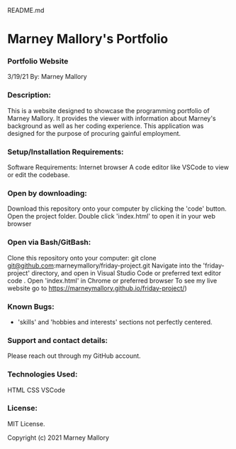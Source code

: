 README.md

# Marney Mallory's Portfolio

### Portfolio Website 
3/19/21
By: Marney Mallory

### Description:
This is a website designed to showcase the programming portfolio of Marney Mallory. It provides the viewer with information about Marney's background as well as her coding experience. This application was designed for the purpose of procuring gainful employment.

### Setup/Installation Requirements:
Software Requirements: Internet browser
A code editor like VSCode to view or edit the codebase.

### Open by downloading:
Download this repository onto your computer by clicking the 'code' button.
Open the project folder.
Double click 'index.html' to open it in your web browser

### Open via Bash/GitBash:
Clone this repository onto your computer: git clone git@github.com:marneymallory/friday-project.git
Navigate into the 'friday-project' directory, and open in Visual Studio Code or preferred text editor code .
Open 'index.html' in Chrome or preferred browser
To see my live website go to https://marneymallory.github.io/friday-project/)

### Known Bugs:
- 'skills' and 'hobbies and interests' sections not perfectly centered.

### Support and contact details:
Please reach out through my GitHub account.

### Technologies Used:
HTML
CSS
VSCode

### License:
MIT License.

Copyright (c) 2021 Marney Mallory